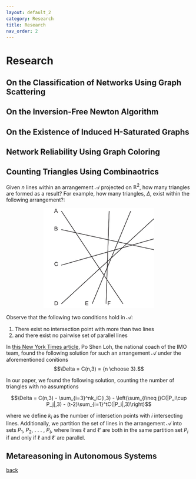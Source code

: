 ```yaml
---
layout: default_2
category: Research
title: Research
nav_order: 2
---
```


# Research

## On the Classification of Networks Using Graph Scattering

## On the Inversion-Free Newton Algorithm

## On the Existence of Induced H-Saturated Graphs

## Network Reliability Using Graph Coloring

## Counting Triangles Using Combinaotrics
Given $n$ lines within an arrangement $\mathcal{A}$ projected on $\mathbb{R}^2$, how many triangles are formed as a result? For example, how many triangles, $\Delta$, exist within the following arrangement?:
<p align="center">
<img src="assets\img\triangles1.jpg" alt="drawing" width="300"/>
</p>

Observe that the following two conditions hold in $\mathcal{A}$:

1. There exist no intersection point with more than two lines
2. and there exist no pairwise set of parallel lines

In <a href="https://www.nytimes.com/2019/08/21/science/math-equation-triangles-pemdas.html?unlocked_article_code=AAAAAAAAAAAAAAAACEIPuomT1JKd6J17Vw1cRCfTTMQmqxCdw_PIxftm3iava3DFDmwbiP8eAoWG8EqKYKN_Z54-ximSWN5GNvozXv17yOBbMlcoUwStrpKf3pQZJiF_4aSCYlQL5bOfF7Yp7W2tKWCjNOZ0wLD44kLaOzbrXKHAgnZyJhJi8pRgaQmv3nQXkavGR7Z-2td82_cjFYk6EWlbHFSCufLjDxx1PtuUPFqLukRtBbYvCXyElsWc6rkAbAxUFVnNKXt46m8749lZU8gFaOe9d1VzPZqj3shCTzBgP4yrBJYuRoTLlLUMsbLFqBCEysTe1OyTEozl8_G1Db-lHaE7BIVZ&smid=em-share">this New York Times article</a>, Po Shen Loh, the national coach of the IMO team, found the following solution for such an arrangement $\mathcal{A}$ under the aforementioned conitions
$$\Delta = C(n,3) = {n \choose 3}.$$

In our paper, we found the following solution, counting the number of triangles with no assumptions

$$\Delta = C(n,3) - \sum_{i=3}^nk_iC(i,3) - \left(\sum_{i\neq j}C(|P_i\cup P_j|,3) - (t-2)\sum_{i=1}^tC(|P_i|,3)\right)$$

where we define $k_i$ as the number of intersetion points with $i$ intersecting lines. Additionally, we partition the set of lines in the arrangement $\mathcal{A}$ into sets $P_1$, $P_2$, . . . , $P_t$, where lines $\ell$ and $\ell'$ are both in the same partition set $P_i$ if and only if $\ell$ and $\ell'$ are parallel.
## Metareasoning in Autonomous Systems


[back](./)
